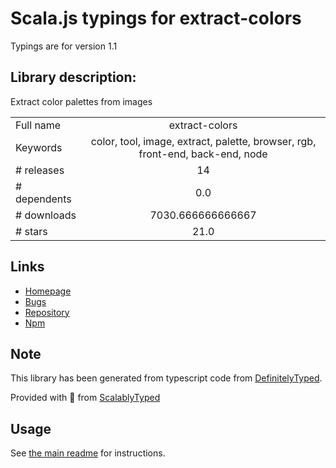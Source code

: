
# Scala.js typings for extract-colors

Typings are for version 1.1

## Library description:
Extract color palettes from images

|                    |                 |
| ------------------ | :-------------: |
| Full name          | extract-colors |
| Keywords           | color, tool, image, extract, palette, browser, rgb, front-end, back-end, node |
| # releases         | 14 |
| # dependents       | 0.0 |
| # downloads        | 7030.666666666667 |
| # stars            | 21.0 |

## Links
- [Homepage](https://github.com/Namide/extract-colors#readme)
- [Bugs](https://github.com/Namide/extract-colors/issues)
- [Repository](https://github.com/Namide/extract-colors)
- [Npm](https://www.npmjs.com/package/extract-colors)
    


## Note
This library has been generated from typescript code from [DefinitelyTyped](https://definitelytyped.org).

Provided with :purple_heart: from [ScalablyTyped](https://github.com/oyvindberg/ScalablyTyped)

## Usage
See [the main readme](../../readme.md) for instructions.


